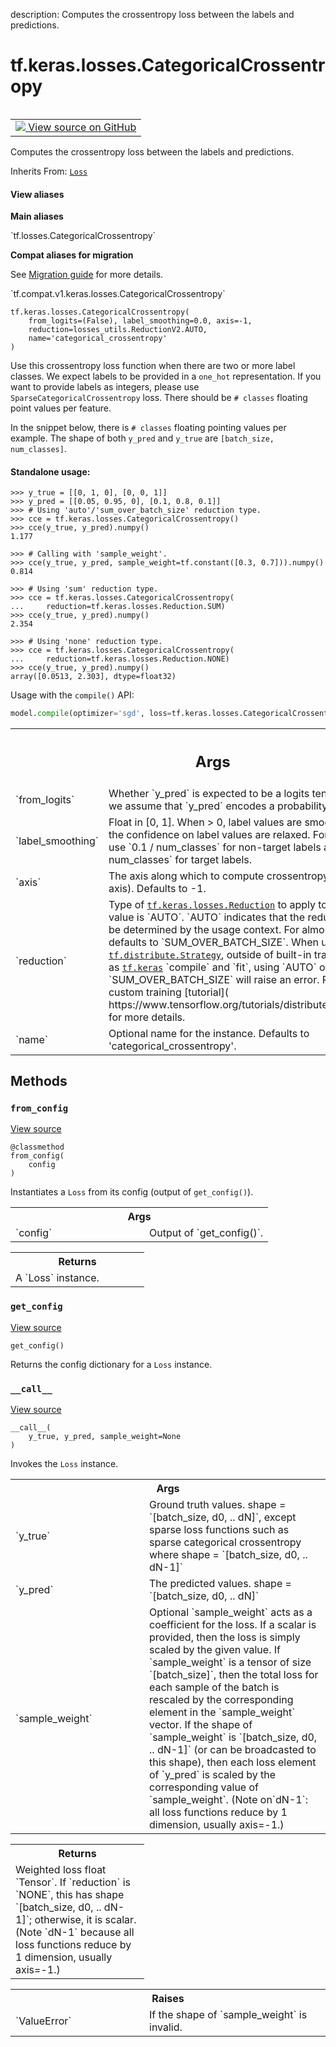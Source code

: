 description: Computes the crossentropy loss between the labels and predictions.

<div itemscope itemtype="http://developers.google.com/ReferenceObject">
<meta itemprop="name" content="tf.keras.losses.CategoricalCrossentropy" />
<meta itemprop="path" content="Stable" />
<meta itemprop="property" content="__call__"/>
<meta itemprop="property" content="__init__"/>
<meta itemprop="property" content="from_config"/>
<meta itemprop="property" content="get_config"/>
</div>

# tf.keras.losses.CategoricalCrossentropy

<!-- Insert buttons and diff -->

<table class="tfo-notebook-buttons tfo-api nocontent" align="left">
<td>
  <a target="_blank" href="https://github.com/keras-team/keras/tree/v2.7.0/keras/losses.py#L596-L676">
    <img src="https://www.tensorflow.org/images/GitHub-Mark-32px.png" />
    View source on GitHub
  </a>
</td>
</table>



Computes the crossentropy loss between the labels and predictions.

Inherits From: [`Loss`](../../../tf/keras/losses/Loss.md)

<section class="expandable">
  <h4 class="showalways">View aliases</h4>
  <p>
<b>Main aliases</b>
<p>`tf.losses.CategoricalCrossentropy`</p>

<b>Compat aliases for migration</b>
<p>See
<a href="https://www.tensorflow.org/guide/migrate">Migration guide</a> for
more details.</p>
<p>`tf.compat.v1.keras.losses.CategoricalCrossentropy`</p>
</p>
</section>

<pre class="devsite-click-to-copy prettyprint lang-py tfo-signature-link">
<code>tf.keras.losses.CategoricalCrossentropy(
    from_logits=(False), label_smoothing=0.0, axis=-1,
    reduction=losses_utils.ReductionV2.AUTO,
    name=&#x27;categorical_crossentropy&#x27;
)
</code></pre>



<!-- Placeholder for "Used in" -->

Use this crossentropy loss function when there are two or more label classes.
We expect labels to be provided in a `one_hot` representation. If you want to
provide labels as integers, please use `SparseCategoricalCrossentropy` loss.
There should be `# classes` floating point values per feature.

In the snippet below, there is `# classes` floating pointing values per
example. The shape of both `y_pred` and `y_true` are
`[batch_size, num_classes]`.

#### Standalone usage:



```
>>> y_true = [[0, 1, 0], [0, 0, 1]]
>>> y_pred = [[0.05, 0.95, 0], [0.1, 0.8, 0.1]]
>>> # Using 'auto'/'sum_over_batch_size' reduction type.
>>> cce = tf.keras.losses.CategoricalCrossentropy()
>>> cce(y_true, y_pred).numpy()
1.177
```

```
>>> # Calling with 'sample_weight'.
>>> cce(y_true, y_pred, sample_weight=tf.constant([0.3, 0.7])).numpy()
0.814
```

```
>>> # Using 'sum' reduction type.
>>> cce = tf.keras.losses.CategoricalCrossentropy(
...     reduction=tf.keras.losses.Reduction.SUM)
>>> cce(y_true, y_pred).numpy()
2.354
```

```
>>> # Using 'none' reduction type.
>>> cce = tf.keras.losses.CategoricalCrossentropy(
...     reduction=tf.keras.losses.Reduction.NONE)
>>> cce(y_true, y_pred).numpy()
array([0.0513, 2.303], dtype=float32)
```

Usage with the `compile()` API:

```python
model.compile(optimizer='sgd', loss=tf.keras.losses.CategoricalCrossentropy())
```

<!-- Tabular view -->
 <table class="responsive fixed orange">
<colgroup><col width="214px"><col></colgroup>
<tr><th colspan="2"><h2 class="add-link">Args</h2></th></tr>

<tr>
<td>
`from_logits`
</td>
<td>
Whether `y_pred` is expected to be a logits tensor. By
default, we assume that `y_pred` encodes a probability distribution.
</td>
</tr><tr>
<td>
`label_smoothing`
</td>
<td>
Float in [0, 1]. When > 0, label values are smoothed,
meaning the confidence on label values are relaxed. For example, if
`0.1`, use `0.1 / num_classes` for non-target labels and
`0.9 + 0.1 / num_classes` for target labels.
</td>
</tr><tr>
<td>
`axis`
</td>
<td>
The axis along which to compute crossentropy (the features axis).
Defaults to -1.
</td>
</tr><tr>
<td>
`reduction`
</td>
<td>
Type of <a href="../../../tf/keras/losses/Reduction.md"><code>tf.keras.losses.Reduction</code></a> to apply to
loss. Default value is `AUTO`. `AUTO` indicates that the reduction
option will be determined by the usage context. For almost all cases
this defaults to `SUM_OVER_BATCH_SIZE`. When used with
<a href="../../../tf/distribute/Strategy.md"><code>tf.distribute.Strategy</code></a>, outside of built-in training loops such as
<a href="../../../tf/keras.md"><code>tf.keras</code></a> `compile` and `fit`, using `AUTO` or `SUM_OVER_BATCH_SIZE`
will raise an error. Please see this custom training [tutorial](
  https://www.tensorflow.org/tutorials/distribute/custom_training) for
    more details.
</td>
</tr><tr>
<td>
`name`
</td>
<td>
Optional name for the instance.
Defaults to 'categorical_crossentropy'.
</td>
</tr>
</table>



## Methods

<h3 id="from_config"><code>from_config</code></h3>

<a target="_blank" href="https://github.com/keras-team/keras/tree/v2.7.0/keras/losses.py#L145-L155">View source</a>

<pre class="devsite-click-to-copy prettyprint lang-py tfo-signature-link">
<code>@classmethod</code>
<code>from_config(
    config
)
</code></pre>

Instantiates a `Loss` from its config (output of `get_config()`).


<!-- Tabular view -->
 <table class="responsive fixed orange">
<colgroup><col width="214px"><col></colgroup>
<tr><th colspan="2">Args</th></tr>

<tr>
<td>
`config`
</td>
<td>
Output of `get_config()`.
</td>
</tr>
</table>



<!-- Tabular view -->
 <table class="responsive fixed orange">
<colgroup><col width="214px"><col></colgroup>
<tr><th colspan="2">Returns</th></tr>
<tr class="alt">
<td colspan="2">
A `Loss` instance.
</td>
</tr>

</table>



<h3 id="get_config"><code>get_config</code></h3>

<a target="_blank" href="https://github.com/keras-team/keras/tree/v2.7.0/keras/losses.py#L247-L252">View source</a>

<pre class="devsite-click-to-copy prettyprint lang-py tfo-signature-link">
<code>get_config()
</code></pre>

Returns the config dictionary for a `Loss` instance.


<h3 id="__call__"><code>__call__</code></h3>

<a target="_blank" href="https://github.com/keras-team/keras/tree/v2.7.0/keras/losses.py#L106-L143">View source</a>

<pre class="devsite-click-to-copy prettyprint lang-py tfo-signature-link">
<code>__call__(
    y_true, y_pred, sample_weight=None
)
</code></pre>

Invokes the `Loss` instance.


<!-- Tabular view -->
 <table class="responsive fixed orange">
<colgroup><col width="214px"><col></colgroup>
<tr><th colspan="2">Args</th></tr>

<tr>
<td>
`y_true`
</td>
<td>
Ground truth values. shape = `[batch_size, d0, .. dN]`, except
sparse loss functions such as sparse categorical crossentropy where
shape = `[batch_size, d0, .. dN-1]`
</td>
</tr><tr>
<td>
`y_pred`
</td>
<td>
The predicted values. shape = `[batch_size, d0, .. dN]`
</td>
</tr><tr>
<td>
`sample_weight`
</td>
<td>
Optional `sample_weight` acts as a coefficient for the
loss. If a scalar is provided, then the loss is simply scaled by the
given value. If `sample_weight` is a tensor of size `[batch_size]`, then
the total loss for each sample of the batch is rescaled by the
corresponding element in the `sample_weight` vector. If the shape of
`sample_weight` is `[batch_size, d0, .. dN-1]` (or can be broadcasted to
this shape), then each loss element of `y_pred` is scaled
by the corresponding value of `sample_weight`. (Note on`dN-1`: all loss
  functions reduce by 1 dimension, usually axis=-1.)
</td>
</tr>
</table>



<!-- Tabular view -->
 <table class="responsive fixed orange">
<colgroup><col width="214px"><col></colgroup>
<tr><th colspan="2">Returns</th></tr>
<tr class="alt">
<td colspan="2">
Weighted loss float `Tensor`. If `reduction` is `NONE`, this has
shape `[batch_size, d0, .. dN-1]`; otherwise, it is scalar. (Note `dN-1`
because all loss functions reduce by 1 dimension, usually axis=-1.)
</td>
</tr>

</table>



<!-- Tabular view -->
 <table class="responsive fixed orange">
<colgroup><col width="214px"><col></colgroup>
<tr><th colspan="2">Raises</th></tr>

<tr>
<td>
`ValueError`
</td>
<td>
If the shape of `sample_weight` is invalid.
</td>
</tr>
</table>






